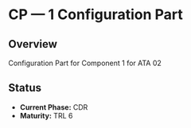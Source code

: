 # CP — 1 Configuration Part

## Overview
Configuration Part for Component 1 for ATA 02

## Status
- **Current Phase:** CDR
- **Maturity:** TRL 6
